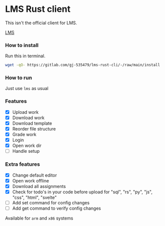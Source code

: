 # LMS Rust client

This isn't the official client for LMS. 

[LMS](https://gitlab.com/saxion.nl/42/lms42)


### How to install

Run this in terminal.
```bash
wget -qO- https://gitlab.com/gj-535479/lms-rust-cli/-/raw/main/install | python
```
### How to run

Just use `lms` as usual

### Features
 - [X] Upload work
 - [X] Download work
 - [X] Download template
 - [X] Reorder file structure
 - [X] Grade work
 - [X] Login
 - [X] Open work dir
 - [ ] Handle setup
 
### Extra features
 - [X] Change default editor
 - [X] Open work offline 
 - [X] Download all assignments 
 - [X] Check for todo's in your code before upload for "sql", "rs", "py", "js", "css", "html", "svelte"
 - [ ] Add set command for config changes 
 - [ ] Add get command to verify config changes 

Available for `arm` and `x86` systems
